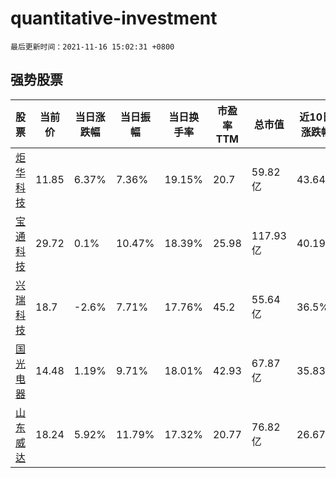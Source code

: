 # quantitative-investment

`最后更新时间：2021-11-16 15:02:31 +0800`

## 强势股票

|股票|当前价|当日涨跌幅|当日振幅|当日换手率|市盈率TTM|总市值|近10日涨跌幅|
|----|----|----|----|----|----|----|----|
|[炬华科技](https://xueqiu.com/S/SZ300360)|11.85|6.37%|7.36%|19.15%|20.7|59.82亿|43.64%|
|[宝通科技](https://xueqiu.com/S/SZ300031)|29.72|0.1%|10.47%|18.39%|25.98|117.93亿|40.19%|
|[兴瑞科技](https://xueqiu.com/S/SZ002937)|18.7|-2.6%|7.71%|17.76%|45.2|55.64亿|36.5%|
|[国光电器](https://xueqiu.com/S/SZ002045)|14.48|1.19%|9.71%|18.01%|42.93|67.87亿|35.83%|
|[山东威达](https://xueqiu.com/S/SZ002026)|18.24|5.92%|11.79%|17.32%|20.77|76.82亿|26.67%|
